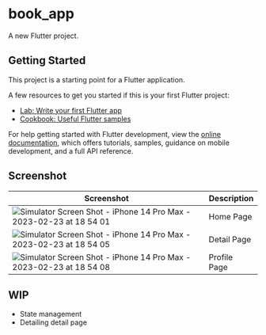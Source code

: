 # book_app

A new Flutter project.

## Getting Started

This project is a starting point for a Flutter application.

A few resources to get you started if this is your first Flutter project:

- [Lab: Write your first Flutter app](https://docs.flutter.dev/get-started/codelab)
- [Cookbook: Useful Flutter samples](https://docs.flutter.dev/cookbook)

For help getting started with Flutter development, view the
[online documentation](https://docs.flutter.dev/), which offers tutorials,
samples, guidance on mobile development, and a full API reference.

## Screenshot

| Screenshot      | Description |
| ----------- | ----------- |
|     ![Simulator Screen Shot - iPhone 14 Pro Max - 2023-02-23 at 18 54 01](https://user-images.githubusercontent.com/24914859/220899695-0c5a4389-1234-4684-93b4-e6e654f48eb4.png)| Home Page       |
|   ![Simulator Screen Shot - iPhone 14 Pro Max - 2023-02-23 at 18 54 05](https://user-images.githubusercontent.com/24914859/220899776-b1f434e0-094f-493c-8832-5b75fcc4a2f3.png)| Detail Page        |
|   ![Simulator Screen Shot - iPhone 14 Pro Max - 2023-02-23 at 18 54 08](https://user-images.githubusercontent.com/24914859/220899822-71cfec73-e5ea-4da0-8d37-8a1f90fba0b4.png)| Profile Page        |
 
 ## WIP
 - State management
 - Detailing detail page

